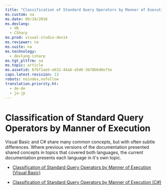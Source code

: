 ```yaml
---
title: "Classification of Standard Query Operators by Manner of Execution"
ms.custom: na
ms.date: 09/19/2016
ms.devlang: 
  - VB
  - CSharp
ms.prod: visual-studio-dev14
ms.reviewer: na
ms.suite: na
ms.technology: 
  - devlang-csharp
ms.tgt_pltfrm: na
ms.topic: article
ms.assetid: 67bf1ae5-e632-44a8-a5d6-3b78b6d0e73e
caps.latest.revision: 13
robots: noindex,nofollow
translation.priority.ht: 
  - de-de
  - ja-jp
---
```

# Classification of Standard Query Operators by Manner of Execution
Visual Basic and C# share many common concepts, but with often subtle differences. Where previous versions of the documentation presented shared concepts in topics that covered both languages, the current documentation presents each language in it's own topic.  
  
-   [Classification of Standard Query Operators by Manner of Execution (Visual Basic)](../vs140/Classification-of-Standard-Query-Operators-by-Manner-of-Execution--Visual-Basic-.md)  
  
-   [Classification of Standard Query Operators by Manner of Execution (C#)](../vs140/Classification-of-Standard-Query-Operators-by-Manner-of-Execution--C#-.md)